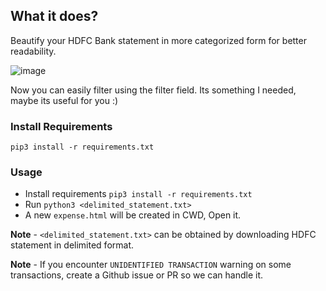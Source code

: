 ## What it does?

Beautify your HDFC Bank statement in more categorized form for better readability.

![image](https://user-images.githubusercontent.com/21000421/124482998-82587e00-ddc7-11eb-818b-66c3c1d892ca.png)


Now you can easily filter using the filter field. Its something I needed, maybe its useful for you :)

### Install Requirements

`pip3 install -r requirements.txt`

### Usage

- Install requirements `pip3 install -r requirements.txt`
- Run `python3 <delimited_statement.txt>`
- A new `expense.html` will be created in CWD, Open it.

**Note** - `<delimited_statement.txt>` can be obtained by downloading HDFC statement in delimited format.

**Note** - If you encounter `UNIDENTIFIED TRANSACTION` warning on some transactions, create a Github issue or PR so we can handle it.

